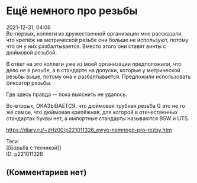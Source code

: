 Ещё немного про резьбы
======================

  
2021-12-31, 04:06  
 Во-первых, коллеги из дружественной организации мне рассказали, что крепёж на метрической резьбе они больше не используют, потому что он у них разбалтывается. Вместо этого они ставят винты с дюймовой резьбой.   
   
 В ответ на это коллеги уже из моей организации предположили, что дело не в резьбе, а в стандарте на допуски, которые у метрической резьбы выше, потому она и разбалтывается. Предложили использовать фиксатор резьбы.   
   
 Где здесь правда -- пока выяснить не удалось.   
   
 Во-вторых, ОКАЗЫВАЕТСЯ, что дюймовая трубная резьба G это не то же самое, что дюймовая крепёжная, для которой в отечественных стандартах буквы нет, а импортные стандарты называются BSW и UTS.   
  
<https://diary.ru/~zHz00/p221011326_ewyo-nemnogo-pro-rezby.htm>  
  
Теги:  
[[Борьба с техникой]]  
ID: p221011326  


(Комментариев нет)
------------------